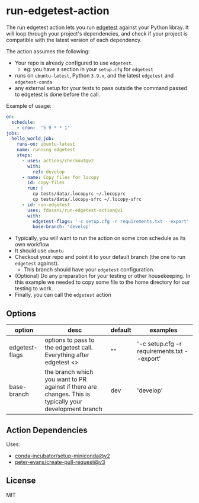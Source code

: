 # run-edgetest-action

The run edgetest action lets you run [edgetest](https://github.com/capitalone/edgetest) against
your Python libray. It will loop through your project's dependencies, and check if your project is compatible with the 
latest version of each dependency.

The action assumes the following:

- Your repo is already configured to use `edgetest`.
  - eg: you have a section in your `setup.cfg` for `edgetest`
- runs on `ubuntu-latest`, Python `3.9.x`, and the latest `edgetest` and `edgetest-conda`
- any external setup for your tests to pass outside the command passed to edgetest is done
  before the call.



Example of usage:

```yaml
on:
  schedule:
    - cron:  '5 9 * * 1'
jobs:
  hello_world_job:
    runs-on: ubuntu-latest
    name: running edgetest
    steps:
      - uses: actions/checkout@v2
        with:
          ref: develop
      - name: Copy files for locopy
        id: copy-files
        run: |
          cp tests/data/.locopyrc ~/.locopyrc
          cp tests/data/.locopy-sfrc ~/.locopy-sfrc
      - id: run-edgetest
        uses: fdosani/run-edgetest-action@v1
        with:
          edgetest-flags: '-c setup.cfg -r requirements.txt --export'
          base-branch: 'develop'
```

- Typically, you will want to run the action on some cron schedule as its own workflow
- It should use `ubuntu`
- Checkout your repo and point it to your default branch (the one to run `edgetest` against).
  - This branch should have your `edgetest` configuration.
- (Optional) Do any preparation for your testing or other housekeeping. In this example we needed to copy some file to the home 
  directory for our testing to work. 
- Finally, you can call the `edgetest` action


Options
-------

| option         | desc                                                                                                    | default | examples                                    |
|----------------|---------------------------------------------------------------------------------------------------------|---------|---------------------------------------------|
| edgetest-flags | options to pass to the edgetest call. Everything after edgetest <>                                     | ""      | '-c setup.cfg -r requirements.txt --export' |
| base-branch    | the branch which you want to PR against if there are changes. This is typically your development branch | dev     | 'develop'                                   |


Action Dependencies
-------------------

Uses:
 - [conda-incubator/setup-miniconda@v2](https://github.com/conda-incubator/setup-miniconda)
 - [peter-evans/create-pull-request@v3](https://github.com/peter-evans/create-pull-request)


License
-------
MIT
